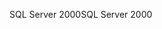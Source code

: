 <span data-ttu-id="6f658-101">SQL Server 2000</span><span class="sxs-lookup"><span data-stu-id="6f658-101">SQL Server 2000</span></span>